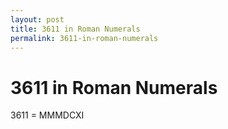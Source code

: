 ```yaml
---
layout: post
title: 3611 in Roman Numerals
permalink: 3611-in-roman-numerals
---
```


# 3611 in Roman Numerals

3611 = MMMDCXI
